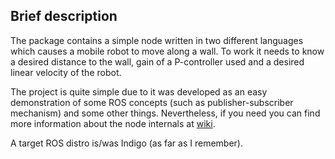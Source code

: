 ## Brief description
The package contains a simple node written in two different languages which causes a mobile robot to move along a wall. To work it needs to know a desired distance to the wall, gain of a P-controller used and a desired linear velocity of the robot.

The project is quite simple due to it was developed as an easy demonstration of some ROS concepts (such as publisher-subscriber mechanism) and some other things. Nevertheless, if you need you can find more information about the node internals at [wiki](https://github.com/mrclient/along_wall/wiki).

A target ROS distro is/was Indigo (as far as I remember).
